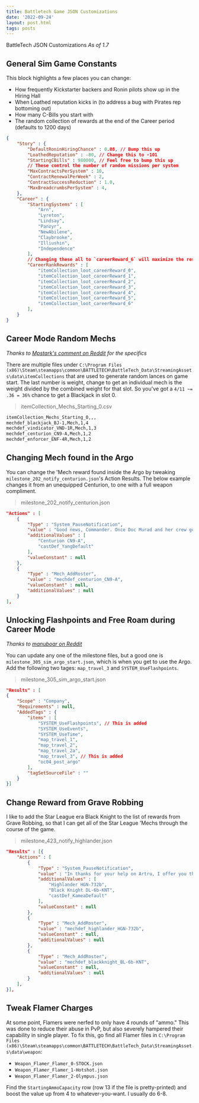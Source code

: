 ```yaml
---
title: Battletech Game JSON Customizations
date: '2022-09-24'
layout: post.html
tags: posts
---
```

BattleTech JSON Customizations
*As of 1.7*

## General Sim Game Constants
This block highlights a few places you can change:
* How frequently Kickstarter backers and Ronin pilots show up in the Hiring Hall
* When Loathed reputation kicks in (to address a bug with Pirates rep bottoming out)
* How many C-Bills you start with
* The random collection of rewards at the end of the Career period (defaults to 1200 days)

```json
{
	"Story" : {
		"DefaultRoninHiringChance" : 0.08, // Bump this up
		"LoathedReputation" : -80, // Change this to -101
		"StartingCBills" : 980000, // Feel free to bump this up
		// These control the number of random missions per system
		"MaxContractsPerSystem" : 10,
		"ContractRenewalPerWeek" : 2,
		"ContractSuccessReduction" : 1.0,
		"MaxBreadcrumbsPerSystem" : 4,
	},
	"Career" : {
		"StartingSystems" : [
			"Arn",
			"Lyreton",
			"Lindsay",
			"Panzyr",
			"NewAbilene",
			"Claybrooke",
			"Illiushin",
			"Independence"
		],
		// Changing these all to `careerReward_6` will maximize the results regardless of the performance.
		"CareerRankRewards" : [
			"itemCollection_loot_careerReward_0",
			"itemCollection_loot_careerReward_1",
			"itemCollection_loot_careerReward_2",
			"itemCollection_loot_careerReward_3",
			"itemCollection_loot_careerReward_4",
			"itemCollection_loot_careerReward_5",
			"itemCollection_loot_careerReward_6"
		],
	}
}
```

## Career Mode Random Mechs
*Thanks to [Mpstark's comment on Reddit](https://www.reddit.com/r/Battletechgame/comments/bwqwkn/career_random_mech_list_thread_post_them_here_and/) for the specifics*

There are multiple files under `C:\Program Files (x86)\Steam\steamapps\common\BATTLETECH\BattleTech_Data\StreamingAssets\data\itemCollections` that are used to generate random lances on game start. The last number is weight, change to get an individual mech is the weight divided by the combined weight for that slot. So you've got a `4/11 ~= .36 = 36%` chance to get a Blackjack in slot 0.

> itemCollection_Mechs_Starting_0.csv
```bash
itemCollection_Mechs_Starting_0,,,
mechdef_blackjack_BJ-1,Mech,1,4
mechdef_vindicator_VND-1R,Mech,1,3
mechdef_centurion_CN9-A,Mech,1,2
mechdef_enforcer_ENF-4R,Mech,1,2
```

## Changing Mech found in the Argo
You can change the 'Mech reward found inside the Argo by tweaking `milestone_202_notify_centurion.json`'s Action Results. The below example changes it from an unequipped Centurion, to one with a full weapon compliment.

> milestone_202_notify_centurion.json
```json
"Actions" : [
	{
		"Type" : "System_PauseNotification",
		"value" : "Good news, Commander. Once Doc Murad and her crew got that wrecked ship safely away, they found most of a [[DM.MechDefs[mechdef_centurion_CN9-A],Centurion]] in its cargo hold. It's equipped for combat and ready for service. Swing by the Mech Bay to check it out.",
		"additionalValues" : [
			"Centurion CN9-A",
			"castDef_YangDefault"
		],
		"valueConstant" : null
	},
	{
		"Type" : "Mech_AddRoster",
		"value" : "mechdef_centurion_CN9-A",
		"valueConstant" : null,
		"additionalValues" : null
	}
],
```

## Unlocking Flashpoints and Free Roam during Career Mode
*Thanks to [manuboar on Reddit](https://www.reddit.com/r/Battletechgame/comments/aw6er6/here_is_how_to_activate_the_flashpoints_and_free/)*

You can update any one of the milestone files, but a good one is `milestone_305_sim_argo_start.json`, which is when you get to use the Argo. Add the following two tages: `map_travel_3` and `SYSTEM_UseFlashpoints`.

> milestone_305_sim_argo_start.json
```json
"Results" : [
{
	"Scope" : "Company",
	"Requirements" : null,
	"AddedTags" : {
		"items" : [
			"SYSTEM_UseFlashpoints", // This is added
			"SYSTEM_UseEvents",
			"SYSTEM_UseTime",
			"map_travel_1",
			"map_travel_2",
			"map_travel_2a",
			"map_travel_3", // This is added
			"oc04_post_argo"
		],
		"tagSetSourceFile" : ""
	}
}]
```

## Change Reward from Grave Robbing
I like to add the Star League era Black Knight to the list of rewards from Grave Robbing, so that I can get all of the Star League 'Mechs through the course of the game.

> milestone_423_notify_highlander.json
```json
"Results" : [{
	"Actions" : [
		{
			"Type" : "System_PauseNotification",
			"value" : "In thanks for your help on Artru, I offer you this Star League-era [[DM.MechDefs[mechdef_highlander_HGN-732b],{DM.MechDefs[mechdef_highlander_HGN-732b].Description.Name}]] and this Star League-era [[DM.MechDefs[mechdef_blackknight_BL-6b-KNT],{DM.MechDefs[mechdef_blackknight_BL-6b-KNT].Description.Name}]], {COMMANDER.Callsign}. May they carry you to victory in the days to come.",
			"additionalValues" : [
				"Highlander HGN-732b",
				"Black Knight DL-6b-KNT",
				"castDef_KameaDefault"
			],
			"valueConstant" : null
		},
		{
			"Type" : "Mech_AddRoster",
			"value" : "mechdef_highlander_HGN-732b",
			"valueConstant" : null,
			"additionalValues" : null
		},
		{
			"Type" : "Mech_AddRoster",
			"value" : "mechdef_blackknight_BL-6b-KNT",
			"valueConstant" : null,
			"additionalValues" : null
		}
	],
}],
```

## Tweak Flamer Charges
At some point, Flamers were nerfed to only have 4 rounds of "ammo." This was done to reduce their abuse in PvP, but also severely hampered their capability in single player. To fix this, go find all Flamer files in `C:\Program Files (x86)\Steam\steamapps\common\BATTLETECH\BattleTech_Data\StreamingAssets\data\weapon`:
* `Weapon_Flamer_Flamer_0-STOCK.json`
* `Weapon_Flamer_Flamer_1-Hotshot.json`
* `Weapon_Flamer_Flamer_2-Olympus.json`

Find the `StartingAmmoCapacity` row (row 13 if the file is pretty-printed) and boost the value up from 4 to whatever-you-want. I usually do 6-8.